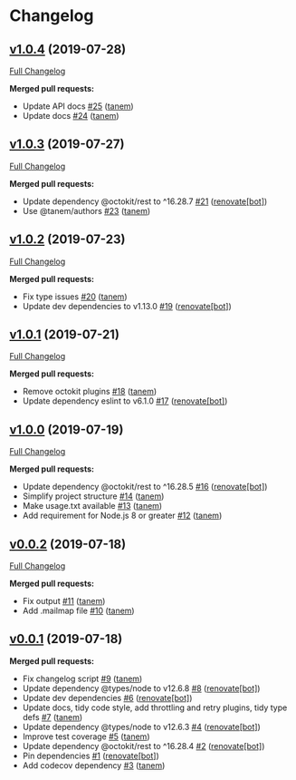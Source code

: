 # Changelog

## [v1.0.4](https://github.com/tanem/github-changelog-generator/tree/v1.0.4) (2019-07-28)
[Full Changelog](https://github.com/tanem/github-changelog-generator/compare/v1.0.3...v1.0.4)

**Merged pull requests:**

- Update API docs [#25](https://github.com/tanem/github-changelog-generator/pull/25) ([tanem](https://github.com/tanem))
- Update docs [#24](https://github.com/tanem/github-changelog-generator/pull/24) ([tanem](https://github.com/tanem))

## [v1.0.3](https://github.com/tanem/github-changelog-generator/tree/v1.0.3) (2019-07-27)
[Full Changelog](https://github.com/tanem/github-changelog-generator/compare/v1.0.2...v1.0.3)

**Merged pull requests:**

- Update dependency @octokit/rest to ^16.28.7 [#21](https://github.com/tanem/github-changelog-generator/pull/21) ([renovate[bot]](https://github.com/apps/renovate))
- Use @tanem/authors [#23](https://github.com/tanem/github-changelog-generator/pull/23) ([tanem](https://github.com/tanem))

## [v1.0.2](https://github.com/tanem/github-changelog-generator/tree/v1.0.2) (2019-07-23)
[Full Changelog](https://github.com/tanem/github-changelog-generator/compare/v1.0.1...v1.0.2)

**Merged pull requests:**

- Fix type issues [#20](https://github.com/tanem/github-changelog-generator/pull/20) ([tanem](https://github.com/tanem))
- Update dev dependencies to v1.13.0 [#19](https://github.com/tanem/github-changelog-generator/pull/19) ([renovate[bot]](https://github.com/apps/renovate))

## [v1.0.1](https://github.com/tanem/github-changelog-generator/tree/v1.0.1) (2019-07-21)
[Full Changelog](https://github.com/tanem/github-changelog-generator/compare/v1.0.0...v1.0.1)

**Merged pull requests:**

- Remove octokit plugins [#18](https://github.com/tanem/github-changelog-generator/pull/18) ([tanem](https://github.com/tanem))
- Update dependency eslint to v6.1.0 [#17](https://github.com/tanem/github-changelog-generator/pull/17) ([renovate[bot]](https://github.com/apps/renovate))

## [v1.0.0](https://github.com/tanem/github-changelog-generator/tree/v1.0.0) (2019-07-19)
[Full Changelog](https://github.com/tanem/github-changelog-generator/compare/v0.0.2...v1.0.0)

**Merged pull requests:**

- Update dependency @octokit/rest to ^16.28.5 [#16](https://github.com/tanem/github-changelog-generator/pull/16) ([renovate[bot]](https://github.com/apps/renovate))
- Simplify project structure [#14](https://github.com/tanem/github-changelog-generator/pull/14) ([tanem](https://github.com/tanem))
- Make usage.txt available [#13](https://github.com/tanem/github-changelog-generator/pull/13) ([tanem](https://github.com/tanem))
- Add requirement for Node.js 8 or greater [#12](https://github.com/tanem/github-changelog-generator/pull/12) ([tanem](https://github.com/tanem))

## [v0.0.2](https://github.com/tanem/github-changelog-generator/tree/v0.0.2) (2019-07-18)
[Full Changelog](https://github.com/tanem/github-changelog-generator/compare/v0.0.1...v0.0.2)

**Merged pull requests:**

- Fix output [#11](https://github.com/tanem/github-changelog-generator/pull/11) ([tanem](https://github.com/tanem))
- Add .mailmap file [#10](https://github.com/tanem/github-changelog-generator/pull/10) ([tanem](https://github.com/tanem))

## [v0.0.1](https://github.com/tanem/github-changelog-generator/tree/v0.0.1) (2019-07-18)

**Merged pull requests:**

- Fix changelog script [#9](https://github.com/tanem/github-changelog-generator/pull/9) ([tanem](https://github.com/tanem))
- Update dependency @types/node to v12.6.8 [#8](https://github.com/tanem/github-changelog-generator/pull/8) ([renovate[bot]](https://github.com/apps/renovate))
- Update dev dependencies [#6](https://github.com/tanem/github-changelog-generator/pull/6) ([renovate[bot]](https://github.com/apps/renovate))
- Update docs, tidy code style, add throttling and retry plugins, tidy type defs [#7](https://github.com/tanem/github-changelog-generator/pull/7) ([tanem](https://github.com/tanem))
- Update dependency @types/node to v12.6.3 [#4](https://github.com/tanem/github-changelog-generator/pull/4) ([renovate[bot]](https://github.com/apps/renovate))
- Improve test coverage [#5](https://github.com/tanem/github-changelog-generator/pull/5) ([tanem](https://github.com/tanem))
- Update dependency @octokit/rest to ^16.28.4 [#2](https://github.com/tanem/github-changelog-generator/pull/2) ([renovate[bot]](https://github.com/apps/renovate))
- Pin dependencies [#1](https://github.com/tanem/github-changelog-generator/pull/1) ([renovate[bot]](https://github.com/apps/renovate))
- Add codecov dependency [#3](https://github.com/tanem/github-changelog-generator/pull/3) ([tanem](https://github.com/tanem))
